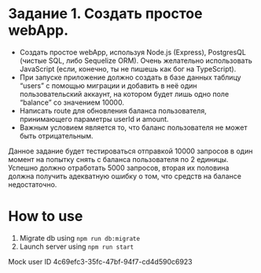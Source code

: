 # Задание 1. Создать простое webApp.

- Создать простое webApp, используя Node.js (Express), PostgresQL (чистые SQL, либо Sequelize ORM). Очень желательно использовать JavaScript (если, конечно, ты не пишешь как бог на TypeScript).
- При запуске приложение должно создать в базе данных таблицу “users” с помощью миграции и добавить в неё один пользовательский аккаунт, на котором будет лишь одно поле “balance” со значением 10000.
- Написать route для обновления баланса пользователя, принимающего параметры userId и amount.
- Важным условием является то, что баланс пользователя не может быть отрицательным.

Данное задание будет тестироваться отправкой 10000 запросов в один момент на попытку снять с баланса пользователя по 2 единицы. Успешно должно отработать 5000 запросов, вторая их половина должна получить адекватную ошибку о том, что средств на балансе недостаточно.

# How to use

1. Migrate db using ```npm run db:migrate```
2. Launch server using ```npm run start```

Mock user ID 4c69efc3-35fc-47bf-94f7-cd4d590c6923